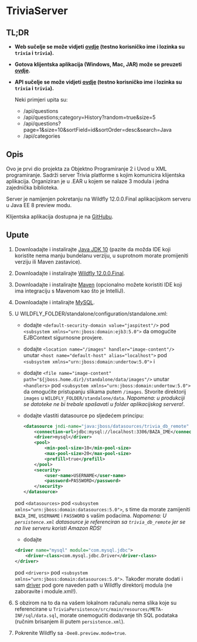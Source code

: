 # TriviaServer

## TL;DR
* **Web sučelje se može vidjeti [ovdje](http://http://18.220.145.50:8080/public/login) (testno korisničko ime i lozinka su `trivia` i `trivia`).**

* **Gotova klijentska aplikacija (Windows, Mac, JAR) može se preuzeti [ovdje](https://drive.google.com/open?id=1T8gWPx-VExwQIaaZ3CYgZUo1xAIyfBu7).**

* **API sučelje se može vidjeti [ovdje](http://http://18.220.145.50:8080/api) (testno korisničko ime i lozinka su `trivia` i `trivia`).**

    Neki primjeri upita su:
    * /api/questions
    * /api/questions;category=History?random=true&size=5
    * /api/questions?page=1&size=10&sortField=id&sortOrder=desc&search=Java
    * /api/categories

## Opis
Ovo je prvi dio projekta za Objektno Programiranje 2 i Uvod u XML programiranje.
Sadrži server Trivia platforme s kojim komunicira klijentska aplikacija. Organiziran je u .EAR u kojem se nalaze 3 modula i jedna zajednička biblioteka.

Server je namijenjen pokretanju na Wildfly 12.0.0.Final aplikacijskom serveru u Java EE 8 preview modu.

Klijentska aplikacija dostupna je na [GitHubu](https://github.com/Internecivus/TriviaClient).

## Upute
1. Downloadajte i instalirajte [Java JDK 10](http://www.oracle.com/technetwork/java/javase/downloads/jdk10-downloads-4416644.html)
(pazite da možda IDE koji koristite nema manju bundelanu verziju, u suprotnom morate promijeniti verziju ili Maven zastavice).

1. Downloadajte i instalirajte [Wildfly 12.0.0.Final](http://wildfly.org).

2. Downloadajte i instalirajte [Maven](https://maven.apache.org) (opcionalno možete koristiti IDE koji ima integraciju s Mavenom kao što je IntelliJ).

3. Downloadajte i intalirajte [MySQL](https://www.mysql.com).

4. U WILDFLY_FOLDER/standalone/configuration/standalone.xml:
    
    * dodajte `<default-security-domain value="jaspitest"/>` pod `<subsystem xmlns="urn:jboss:domain:ejb3:5.0">` da omogućite EJBContext sigurnosne provjere.
    
    * dodajte `<location name="/images" handler="image-content"/>`
    unutar `<host name="default-host" alias="localhost">` pod `<subsystem xmlns="urn:jboss:domain:undertow:5.0">`
    i
    * dodajte `<file name="image-content" path="${jboss.home.dir}/standalone/data/images"/>`
    unutar `<handlers>` pod `<subsystem xmlns="urn:jboss:domain:undertow:5.0">`
    da omogućite pristupanju slikama putem `/images`. Stvorite direktorij `images` u `WILDFLY_FOLDER/standalone/data`. *Napomena: u produkciji se datoteke ne bi trebale spašavati u folder aplikacijskog servera!*.
    
    * dodajte vlastiti datasource po sljedećem principu:
        ```xml
      <datasource jndi-name="java:jboss/datasources/trivia_db_remote" pool-name="trivia_db_remote">
            <connection-url>jdbc:mysql://localhost:3306/BAZA_IME</connection-url>
            <driver>mysql</driver>
            <pool>
                <min-pool-size>10</min-pool-size>
                <max-pool-size>20</max-pool-size>
                <prefill>true</prefill>
            </pool>
            <security>
                <user-name>USERNAME</user-name>
                <password>PASSWORD</password>
            </security>
      </datasource>
        ```
    pod `<datasources>` pod `<subsystem xmlns="urn:jboss:domain:datasources:5.0">`, s time da morate zamijeniti `BAZA_IME`, `USERNAME` i `PASSWORD` s vašim podacima. 
    *Napomena: U `persistence.xml` datasource je referenciran sa `trivia_db_remote` jer se na live serveru koristi Amazon RDS!*
    
    * dodajte
    ```xml
    <driver name="mysql" module="com.mysql.jdbc">
        <driver-class>com.mysql.jdbc.Driver</driver-class>
    </driver>
    ```
    pod `<drivers>` pod `<subsystem xmlns="urn:jboss:domain:datasources:5.0">`.
    Također morate dodati i sam [driver](https://dev.mysql.com/downloads/connector/j/5.1.html) pod gore naveden path u Wildfly direktorij modula (ne zaboravite i module.xml!).
                                    

5. S obzirom na to da na vašem lokalnom računalu nema slika koje su referencirane u `TriviaPersistence/src/main/resources/META-INF/sql/data.sql`, morate onemogućiti dodavanje tih SQL podataka (ručnim brisanjem ili putem `persistence.xml`).

5. Pokrenite Wildfly sa `-Dee8.preview.mode=true`.



